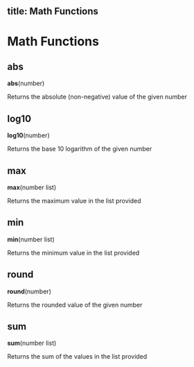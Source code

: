 ## title: Math Functions

# Math Functions

## abs

**abs**(number)

Returns the absolute (non-negative) value of the given number

## log10

**log10**(number)

Returns the base 10 logarithm of the given number

## max

**max**(number list)

Returns the maximum value in the list provided

## min

**min**(number list)

Returns the minimum value in the list provided

## round

**round**(number)

Returns the rounded value of the given number

## sum

**sum**(number list)

Returns the sum of the values in the list provided
